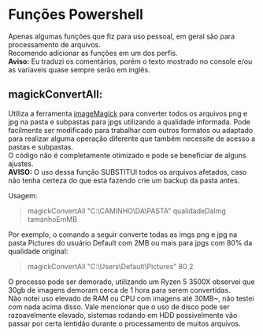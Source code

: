 # Funções Powershell
Apenas algumas funções que fiz para uso pessoal, em geral são para processamento de arquivos.\
Recomendo adicionar as funções em um dos perfis.\
**Aviso:** Eu traduzi os comentários, porém o texto mostrado no console e/ou as variaveis quase sempre serão em inglês.


## magickConvertAll:
Utiliza a ferramenta [imageMagick](https://imagemagick.org) para converter todos os arquivos png e jpg na pasta e subpastas para jpgs utilizando a qualidade informada. Pode facilmente ser modificado para trabalhar com outros formatos ou adaptado para realizar alguma operação diferente que também necessite de acesso a pastas e subpastas.\
O código não é completamente otimizado e pode se beneficiar de alguns ajustes.\
**AVISO:** O uso dessa função SUBSTITUI todos os arquivos afetados, caso não tenha certeza do que esta fazendo crie um backup da pasta antes.

Usagem:
> magickConvertAll "C:\CAMINHO\DA\PASTA" qualidadeDaImg tamanhoEmMB

Por exemplo, o comando a seguir converte todas as imgs png e jpg na pasta Pictures do usuário Default com 2MB ou mais para jpgs com 80% da qualidade original:
> magickConvertAll "C:\Users\Default\Pictures" 80 2

O processo pode ser demorado, utilizando um Ryzen 5 3500X observei que 30gb de imagens demoram cerca de 1 hora para serem convertidas.\
Não notei uso elevado de RAM ou CPU com imagens até 30MB~, não testei com nada acima disso. Vale mencionar que o uso de disco pode ser razoavelmente elevado, sistemas rodando em HDD possivelmente vão passar por certa lentidão durante o processamento de muitos arquivos.
